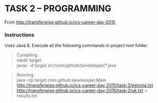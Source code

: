 # TASK 2 – PROGRAMMING

From http://transferwise.github.io/ics-career-day-2015

### Instructions
Uses Java 8. Execute all the following commands in project root folder.
> Compiling  
> mkdir target  
> javac -d target src/com/github/taivokasper/*.java

> Running  
> java -cp target com.github.taivokasper.Main http://transferwise.github.io/ics-career-day-2015/task-2/estonia.txt http://transferwise.github.io/ics-career-day-2015/task-2/uk.txt > results.txt
